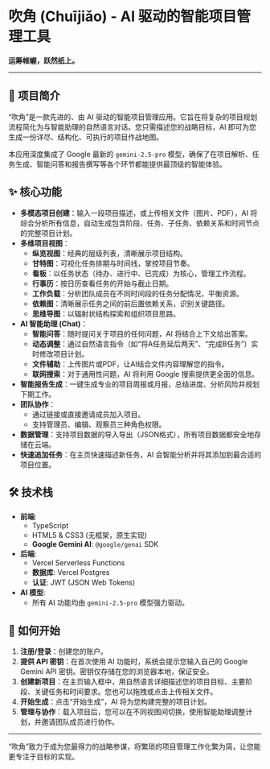 # 吹角 (Chuījiǎo) - AI 驱动的智能项目管理工具

**运筹帷幄，跃然纸上。**

---

## 📖 项目简介

“吹角”是一款先进的、由 AI 驱动的智能项目管理应用。它旨在将复杂的项目规划流程简化为与智能助理的自然语言对话。您只需描述您的战略目标，AI 即可为您生成一份详尽、结构化、可执行的项目作战地图。

本应用深度集成了 Google 最新的 `gemini-2.5-pro` 模型，确保了在项目解析、任务生成、智能问答和报告撰写等各个环节都能提供最顶级的智能体验。

## ✨ 核心功能

-   **多模态项目创建**：输入一段项目描述，或上传相关文件（图片、PDF），AI 将综合分析所有信息，自动生成包含阶段、任务、子任务、依赖关系和时间节点的完整项目计划。
-   **多维项目视图**：
    -   **纵览视图**：经典的层级列表，清晰展示项目结构。
    -   **甘特图**：可视化任务排期与时间线，掌控项目节奏。
    -   **看板**：以任务状态（待办、进行中、已完成）为核心，管理工作流程。
    -   **行事历**：按日历查看任务的开始与截止日期。
    -   **工作负载**：分析团队成员在不同时间段的任务分配情况，平衡资源。
    -   **依赖图**：清晰展示任务之间的前后置依赖关系，识别关键路径。
    -   **思维导图**：以辐射状结构探索和组织项目思路。
-   **AI 智能助理 (Chat)**：
    -   **智能问答**：随时提问关于项目的任何问题，AI 将结合上下文给出答案。
    -   **动态调整**：通过自然语言指令（如“将A任务延后两天”、“完成B任务”）实时修改项目计划。
    -   **文件辅助**：上传图片或PDF，让AI结合文件内容理解您的指令。
    -   **联网搜索**：对于通用性问题，AI 将利用 Google 搜索提供更全面的信息。
-   **智能报告生成**：一键生成专业的项目周报或月报，总结进度、分析风险并规划下期工作。
-   **团队协作**：
    -   通过链接或直接邀请成员加入项目。
    -   支持管理员、编辑、观察员三种角色权限。
-   **数据管理**：支持项目数据的导入导出（JSON格式），所有项目数据都安全地存储在云端。
-   **快速追加任务**：在主页快速描述新任务，AI 会智能分析并将其添加到最合适的项目位置。

## 🛠️ 技术栈

-   **前端**:
    -   TypeScript
    -   HTML5 & CSS3 (无框架，原生实现)
    -   **Google Gemini AI**: `@google/genai` SDK
-   **后端**:
    -   Vercel Serverless Functions
    -   **数据库**: Vercel Postgres
    -   **认证**: JWT (JSON Web Tokens)
-   **AI 模型**:
    -   所有 AI 功能均由 `gemini-2.5-pro` 模型强力驱动。

## 🚀 如何开始

1.  **注册/登录**：创建您的账户。
2.  **提供 API 密钥**：在首次使用 AI 功能时，系统会提示您输入自己的 Google Gemini API 密钥。密钥仅存储在您的浏览器本地，保证安全。
3.  **创建新项目**：在主页输入框中，用自然语言详细描述您的项目目标、主要阶段、关键任务和时间要求。您也可以拖拽或点击上传相关文件。
4.  **开始生成**：点击“开始生成”，AI 将为您构建完整的项目计划。
5.  **管理与协作**：载入项目后，您可以在不同视图间切换，使用智能助理调整计划，并邀请团队成员进行协作。

---

“吹角”致力于成为您最得力的战略参谋，将繁琐的项目管理工作化繁为简，让您能更专注于目标的实现。